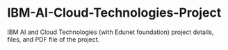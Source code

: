 # IBM-AI-Cloud-Technologies-Project
IBM AI and Cloud Technologies (with Edunet foundation) project details, files, and PDF file of the project.
